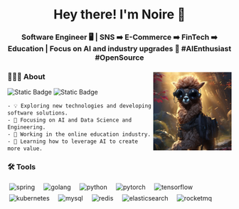 <h1 align="center">Hey there! I'm Noire 👋 </h1>
<h3 align="center">Software Engineer 🖥️ | SNS ➡️ E-Commerce ➡️ FinTech ➡️ Education | Focus on AI and industry upgrades 🚀 #AIEnthusiast #OpenSource</h3>
<div>
  <img width = "35%" align="right" alt="PIC" src="./lama.jpg" />
  <div align="left"> 
    <h3> 👨🏻‍💻 About </h3> <img alt="Static Badge" src="https://img.shields.io/badge/-%40noirwinter-ffffff?style=flat-square&logo=X&logoColor=black&link=https%3A%2F%2Fwww.x.com%2Fnoirwinter">
 <img alt="Static Badge" src="https://img.shields.io/badge/-Gmail-c14438?style=flat-square&logo=Gmail&logoColor=white&link=mailto%3Acaojiadong%40gmail.com">

    
    - 💡 Exploring new technologies and developing software solutions.
    - 🤖 Focusing on AI and Data Science and Engineering.
    - 💼 Working in the online education industry.
    - 📗 Learning how to leverage AI to create more value.

  </div>

<div>
  <h3> 🛠️ Tools </h3>
  <p align="left">
   <img src="https://cdn.simpleicons.org/spring" alt="spring" style="width:32px; height:32px; vertical-align:top; margin:4px"/> &nbsp;
   <img src="https://cdn.simpleicons.org/go" alt="golang" style="width:32px; height:32px; vertical-align:top; margin:4px"/> &nbsp;
   <img src="https://cdn.simpleicons.org/python" alt="python" style="width:32px; height:32px; vertical-align:top; margin:4px"/> &nbsp;
   <img src="https://cdn.simpleicons.org/pytorch" alt="pytorch" style="width:32px; height:32px; vertical-align:top; margin:4px"/> &nbsp;
   <img src="https://cdn.simpleicons.org/tensorflow" alt="tensorflow" style="width:32px; height:32px; vertical-align:top; margin:4px"/> &nbsp;
   <img src="https://cdn.simpleicons.org/kubernetes" alt="kubernetes" style="width:32px; height:32px; vertical-align:top; margin:4px"/> &nbsp;
   <img src="https://cdn.simpleicons.org/mysql" alt="mysql" style="width:32px; height:32px; vertical-align:top; margin:4px"/> &nbsp;
   <img src="https://cdn.simpleicons.org/redis" alt="redis" style="width:32px; height:32px; vertical-align:top; margin:4px"/> &nbsp;
   <img src="https://cdn.simpleicons.org/elasticsearch" alt="elasticsearch" style="width:32px; height:32px; vertical-align:top; margin:4px"/> &nbsp;
   <img src="https://cdn.simpleicons.org/apacherocketmq" alt="rocketmq" style="width:32px; height:32px; vertical-align:top; margin:4px"/> &nbsp;
  </p>
</div> 
